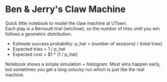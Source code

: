 # Ben & Jerry's Claw Machine

Quick little notebook to model the claw machine at UTown.  
Each play is a Bernoulli trial (win/lose), so the number of tries until you win follows a geometric distribution.  

- Estimate success probability: p_hat = (number of sessions) / (total tries)  
- Expected tries = 1 / p_hat  
- Expected cost = $1 * (1 / p_hat)  

Notebook shows a simple simulation + histogram. 
Most wins happen early, but sometimes you get a long unlucky run which is just like the real machine.  
